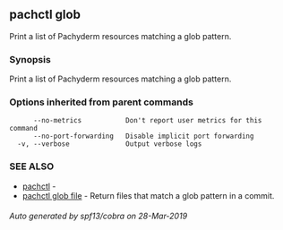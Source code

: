 ## pachctl glob

Print a list of Pachyderm resources matching a glob pattern.

### Synopsis


Print a list of Pachyderm resources matching a glob pattern.

### Options inherited from parent commands

```
      --no-metrics           Don't report user metrics for this command
      --no-port-forwarding   Disable implicit port forwarding
  -v, --verbose              Output verbose logs
```

### SEE ALSO
* [pachctl](pachctl.md)	 - 
* [pachctl glob file](pachctl_glob_file.md)	 - Return files that match a glob pattern in a commit.

###### Auto generated by spf13/cobra on 28-Mar-2019
